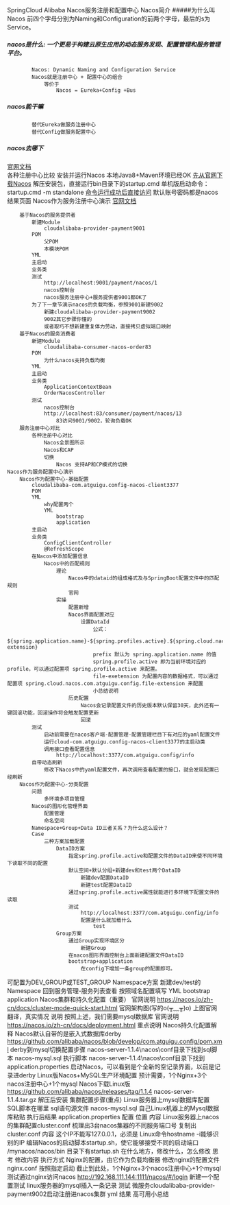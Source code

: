 SpringCloud Alibaba
Nacos服务注册和配置中心
	Nacos简介
#####为什么叫Nacos
			前四个字母分别为Naming和Configuration的前两个字母，最后的s为Service。
##### nacos是什么: 一个更易于构建云原生应用的动态服务发现、配置管理和服务管理平台。
			Nacos: Dynamic Naming and Configuration Service
			Nacos就是注册中心 + 配置中心的组合
				等价于
					Nacos = Eureka+Config +Bus
##### nacos能干嘛
			替代Eureka做服务注册中心
			替代Config做服务配置中心
##### nacos去哪下
[](https://github.com/alibaba/Nacos)
[官网文档](https://nacos.io/zh-cn/docs/what-is-nacos.html)
[](https://spring-cloud-alibaba-group.github.io/github-pages/greenwich/spring-cloud-alibaba.html#_spring_cloud_alibaba_nacos_discovery
)				
		各种注册中心比较
	安装并运行Nacos
		本地Java8+Maven环境已经OK
[先从官网下载Nacos](https://github.com/alibaba/nacos/releases)
解压安装包，直接运行bin目录下的startup.cmd
		单机版启动命令：
		startup.cmd -m standalone
		[命令运行成功后直接访问](http://localhost:8848/nacos)
			默认账号密码都是nacos
		结果页面
	Nacos作为服务注册中心演示
[官网文档](https://spring-cloud-alibaba-group.github.io/github-pages/greenwich/spring-cloud-alibaba.html#_spring_cloud_alibaba_nacos_config)
			
		基于Nacos的服务提供者
			新建Module
				cloudalibaba-provider-payment9001
			POM
				父POM
				本模块POM
			YML
			主启动
			业务类
			测试
				http://localhost:9001/payment/nacos/1
				nacos控制台
				nacos服务注册中心+服务提供者9001都OK了
			为了下一章节演示nacos的负载均衡，参照9001新建9002
				新建cloudalibaba-provider-payment9002
				9002其它步骤你懂的
				或者取巧不想新建重复体力劳动，直接拷贝虚拟端口映射
		基于Nacos的服务消费者
			新建Module
				cloudalibaba-consumer-nacos-order83
			POM
				为什么nacos支持负载均衡
			YML
			主启动
			业务类
				ApplicationContextBean
				OrderNacosController
			测试
				nacos控制台
				http://localhost:83/consumer/payment/nacos/13
					83访问9001/9002，轮询负载OK
		服务注册中心对比
			各种注册中心对比
				Nacos全景图所示
				Nacos和CAP
				切换
					Nacos 支持AP和CP模式的切换
	Nacos作为服务配置中心演示
		Nacos作为配置中心-基础配置
			cloudalibaba-com.atguigu.config-nacos-client3377
			POM
			YML
				why配置两个
				YML
					bootstrap
					application
			主启动
			业务类
				ConfigClientController
				@RefreshScope
			在Nacos中添加配置信息
				Nacos中的匹配规则
					理论
						Nacos中的dataid的组成格式及与SpringBoot配置文件中的匹配规则
						官网
					实操
						配置新增
						Nacos界面配置对应
							设置DataId
								公式：
									${spring.application.name}-${spring.profiles.active}.${spring.cloud.nacos.com.atguigu.config.file-extension}
								prefix 默认为 spring.application.name 的值
								spring.profile.active 即为当前环境对应的 profile，可以通过配置项 spring.profile.active 来配置。
								file-exetension 为配置内容的数据格式，可以通过配置项 spring.cloud.nacos.com.atguigu.config.file-extension 来配置
								小总结说明
						历史配置
							Nacos会记录配置文件的历史版本默认保留30天，此外还有一键回滚功能，回滚操作将会触发配置更新
							回滚
			测试
				启动前需要在nacos客户端-配置管理-配置管理栏目下有对应的yaml配置文件
				运行cloud-com.atguigu.config-nacos-client3377的主启动类
				调用接口查看配置信息
					http://localhost:3377/com.atguigu.config/info
			自带动态刷新
				修改下Nacos中的yaml配置文件，再次调用查看配置的接口，就会发现配置已经刷新
		Nacos作为配置中心-分类配置
			问题
				多环境多项目管理
			Nacos的图形化管理界面
				配置管理
				命名空间
			Namespace+Group+Data ID三者关系？为什么这么设计？
			Case
				三种方案加载配置
					DataID方案
						指定spring.profile.active和配置文件的DataID来使不同环境下读取不同的配置
						默认空间+默认分组+新建dev和test两个DataID
							新建dev配置DataID
							新建test配置DataID
						通过spring.profile.active属性就能进行多环境下配置文件的读取
						测试
							http://localhost:3377/com.atguigu.config/info
							配置是什么就加载什么
								test
					Group方案
						通过Group实现环境区分
							新建Group
						在nacos图形界面控制台上面新建配置文件DataID
						bootstrap+application
							在config下增加一条group的配置即可。
可配置为DEV_GROUP或TEST_GROUP
					Namespace方案
						新建dev/test的Namespace
						回到服务管理-服务列表查看
						按照域名配置填写
						YML
							bootstrap
							application
	Nacos集群和持久化配置（重要）
		官网说明
			https://nacos.io/zh-cn/docs/cluster-mode-quick-start.html
			官网架构图(写的o(╥﹏╥)o)
			上图官网翻译，真实情况
			说明
				按照上述，我们需要mysql数据库
				官网说明
					https://nacos.io/zh-cn/docs/deployment.html
					重点说明
		Nacos持久化配置解释
			Nacos默认自带的是嵌入式数据库derby
				https://github.com/alibaba/nacos/blob/develop/com.atguigu.config/pom.xml
			derby到mysql切换配置步骤
				nacos-server-1.1.4\nacos\conf目录下找到sql脚本
					nacos-mysql.sql
					执行脚本
				nacos-server-1.1.4\nacos\conf目录下找到application.properties
			启动Nacos，可以看到是个全新的空记录界面，以前是记录进derby
		Linux版Nacos+MySQL生产环境配置
			预计需要，1个Nginx+3个nacos注册中心+1个mysql
			Nacos下载Linux版
				https://github.com/alibaba/nacos/releases/tag/1.1.4
				nacos-server-1.1.4.tar.gz
				解压后安装
			集群配置步骤(重点)
				Linux服务器上mysql数据库配置
					SQL脚本在哪里
					sql语句源文件
						nacos-mysql.sql
					自己Linux机器上的Mysql数据库粘贴
						执行后结果
				application.properties 配置
					位置
					内容
				Linux服务器上nacos的集群配置cluster.conf
					梳理出3台nacos集器的不同服务端口号
					复制出cluster.conf
					内容
						这个IP不能写127.0.0.1，必须是
Linux命令hostname -i能够识别的IP
				编辑Nacos的启动脚本startup.sh，使它能够接受不同的启动端口
					/mynacos/nacos/bin 目录下有startup.sh
					在什么地方，修改什么，怎么修改
					思考
					修改内容
					执行方式
				Nginx的配置，由它作为负载均衡器
					修改nginx的配置文件
					nginx.conf
					按照指定启动
				截止到此处，1个Nginx+3个nacos注册中心+1个mysql
					测试通过nginx访问nacos
						http://192.168.111.144:1111/nacos/#/login
					新建一个配置测试
					linux服务器的mysql插入一条记录
			测试
				微服务cloudalibaba-provider-payment9002启动注册进nacos集群
					yml
					结果
			高可用小总结
